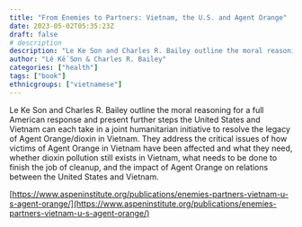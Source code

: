 ```yaml
---
title: "From Enemies to Partners: Vietnam, the U.S. and Agent Orange"
date: 2023-05-02T05:35:23Z
draft: false
# description
description: "Le Ke Son and Charles R. Bailey outline the moral reasoning for a full American response and present further steps the United States and Vietnam can each take in a joint humanitarian initiative to resolve the legacy of Agent Orange/dioxin in Vietnam. They address the critical issues of how victims of Agent Orange in Vietnam have been affected and what they need, whether dioxin pollution still exists in Vietnam, what needs to be done to finish the job of cleanup, and the impact of Agent Orange on relations between the United States and Vietnam."
author: "Lê Kế Sơn & Charles R. Bailey"
categories: ["health"]
tags: ["book"]
ethnicgroups: ["vietnamese"]
---
```


Le Ke Son and Charles R. Bailey outline the moral reasoning for a full American response and present further steps the United States and Vietnam can each take in a joint humanitarian initiative to resolve the legacy of Agent Orange/dioxin in Vietnam. They address the critical issues of how victims of Agent Orange in Vietnam have been affected and what they need, whether dioxin pollution still exists in Vietnam, what needs to be done to finish the job of cleanup, and the impact of Agent Orange on relations between the United States and Vietnam.

[https://www.aspeninstitute.org/publications/enemies-partners-vietnam-u-s-agent-orange/](https://www.aspeninstitute.org/publications/enemies-partners-vietnam-u-s-agent-orange/)